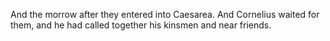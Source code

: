 And the morrow after they entered into Caesarea. And Cornelius waited for them, and he had called together his kinsmen and near friends.
